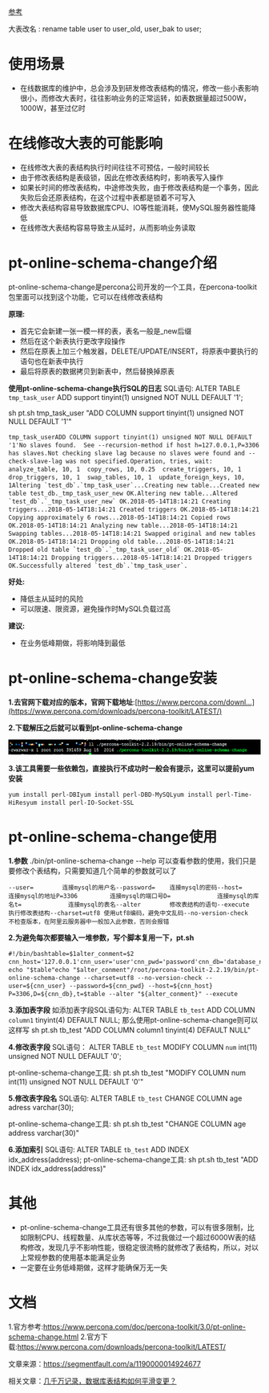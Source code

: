 [参考](https://blog.csdn.net/wwd0501/article/details/106942491)





大表改名 :  rename table user to user_old, user_bak to user; 

# 使用场景

- 在线数据库的维护中，总会涉及到研发修改表结构的情况，修改一些小表影响很小，而修改大表时，往往影响业务的正常运转，如表数据量超过500W，1000W，甚至过亿时

# 在线修改大表的可能影响

- 在线修改大表的表结构执行时间往往不可预估，一般时间较长
- 由于修改表结构是表级锁，因此在修改表结构时，影响表写入操作
- 如果长时间的修改表结构，中途修改失败，由于修改表结构是一个事务，因此失败后会还原表结构，在这个过程中表都是锁着不可写入
- 修改大表结构容易导致数据库CPU、IO等性能消耗，使MySQL服务器性能降低
- 在线修改大表结构容易导致主从延时，从而影响业务读取

# pt-online-schema-change介绍

pt-online-schema-change是percona公司开发的一个工具，在percona-toolkit包里面可以找到这个功能，它可以在线修改表结构

**原理:**

- 首先它会新建一张一模一样的表，表名一般是_new后缀
- 然后在这个新表执行更改字段操作
- 然后在原表上加三个触发器，DELETE/UPDATE/INSERT，将原表中要执行的语句也在新表中执行
- 最后将原表的数据拷贝到新表中，然后替换掉原表

**使用pt-online-schema-change执行SQL的日志**
SQL语句:
ALTER TABLE `tmp_task_user` ADD support tinyint(1) unsigned NOT NULL DEFAULT '1';

sh pt.sh tmp_task_user "ADD COLUMN support tinyint(1) unsigned NOT NULL DEFAULT '1'"

```
tmp_task_userADD COLUMN support tinyint(1) unsigned NOT NULL DEFAULT '1'No slaves found.  See --recursion-method if host h=127.0.0.1,P=3306 has slaves.Not checking slave lag because no slaves were found and --check-slave-lag was not specified.Operation, tries, wait:  analyze_table, 10, 1  copy_rows, 10, 0.25  create_triggers, 10, 1  drop_triggers, 10, 1  swap_tables, 10, 1  update_foreign_keys, 10, 1Altering `test_db`.`tmp_task_user`...Creating new table...Created new table test_db._tmp_task_user_new OK.Altering new table...Altered `test_db`.`_tmp_task_user_new` OK.2018-05-14T18:14:21 Creating triggers...2018-05-14T18:14:21 Created triggers OK.2018-05-14T18:14:21 Copying approximately 6 rows...2018-05-14T18:14:21 Copied rows OK.2018-05-14T18:14:21 Analyzing new table...2018-05-14T18:14:21 Swapping tables...2018-05-14T18:14:21 Swapped original and new tables OK.2018-05-14T18:14:21 Dropping old table...2018-05-14T18:14:21 Dropped old table `test_db`.`_tmp_task_user_old` OK.2018-05-14T18:14:21 Dropping triggers...2018-05-14T18:14:21 Dropped triggers OK.Successfully altered `test_db`.`tmp_task_user`.
```

**好处:**

- 降低主从延时的风险
- 可以限速、限资源，避免操作时MySQL负载过高

**建议:**

- 在业务低峰期做，将影响降到最低

# pt-online-schema-change安装

**1.去官网下载对应的版本，官网下载地址**:[https://www.percona.com/downl...](https://www.percona.com/downloads/percona-toolkit/LATEST/)

**2.下载解压之后就可以看到pt-online-schema-change**

![clipboard.png](大表修改.assets/aHR0cHM6Ly9zZWdtZW50ZmF1bHQuY29tL2ltZy9iVmJhSkNn.jpg)

**3.该工具需要一些依赖包，直接执行不成功时一般会有提示，这里可以提前yum安装**

```
yum install perl-DBIyum install perl-DBD-MySQLyum install perl-Time-HiResyum install perl-IO-Socket-SSL
```

# pt-online-schema-change使用

**1.参数**
./bin/pt-online-schema-change --help 可以查看参数的使用，我们只是要修改个表结构，只需要知道几个简单的参数就可以了

```
--user=        连接mysql的用户名--password=    连接mysql的密码--host=        连接mysql的地址P=3306         连接mysql的端口号D=             连接mysql的库名t=             连接mysql的表名--alter        修改表结构的语句--execute      执行修改表结构--charset=utf8 使用utf8编码，避免中文乱码--no-version-check  不检查版本，在阿里云服务器中一般加入此参数，否则会报错
```

**2.为避免每次都要输入一堆参数，写个脚本复用一下，pt.sh**

```
#!/bin/bashtable=$1alter_conment=$2 cnn_host='127.0.0.1'cnn_user='user'cnn_pwd='password'cnn_db='database_name' echo "$table"echo "$alter_conment"/root/percona-toolkit-2.2.19/bin/pt-online-schema-change --charset=utf8 --no-version-check --user=${cnn_user} --password=${cnn_pwd} --host=${cnn_host}  P=3306,D=${cnn_db},t=$table --alter "${alter_conment}" --execute
```

**3.添加表字段**
如添加表字段SQL语句为:
ALTER TABLE `tb_test` ADD COLUMN `column1` tinyint(4) DEFAULT NULL;
那么使用pt-online-schema-change则可以这样写
sh pt.sh tb_test "ADD COLUMN column1 tinyint(4) DEFAULT NULL"

**4.修改表字段**
SQL语句：
ALTER TABLE `tb_test` MODIFY COLUMN `num` int(11) unsigned NOT NULL DEFAULT '0';

pt-online-schema-change工具:
sh pt.sh tb_test "MODIFY COLUMN num int(11) unsigned NOT NULL DEFAULT '0'"

**5.修改表字段名**
SQL语句:
ALTER TABLE `tb_test` CHANGE COLUMN age adress varchar(30);

pt-online-schema-change工具:
sh pt.sh tb_test "CHANGE COLUMN age address varchar(30)"

**6.添加索引**
SQL语句:
ALTER TABLE `tb_test` ADD INDEX idx_address(address);
pt-online-schema-change工具:
sh pt.sh tb_test "ADD INDEX idx_address(address)"

# 其他

- pt-online-schema-change工具还有很多其他的参数，可以有很多限制，比如限制CPU、线程数量、从库状态等等，不过我做过一个超过6000W表的结构修改，发现几乎不影响性能，很稳定很流畅的就修改了表结构，所以，对以上常规参数的使用基本能满足业务
- 一定要在业务低峰期做，这样才能确保万无一失

# 文档

1.官方参考:https://www.percona.com/doc/percona-toolkit/3.0/pt-online-schema-change.html
2.官方下载:https://www.percona.com/downloads/percona-toolkit/LATEST/

文章来源：https://segmentfault.com/a/1190000014924677

相关文章：[几千万记录，数据库表结构如何平滑变更？](https://zhuanlan.51cto.com/art/201909/603340.htm)
